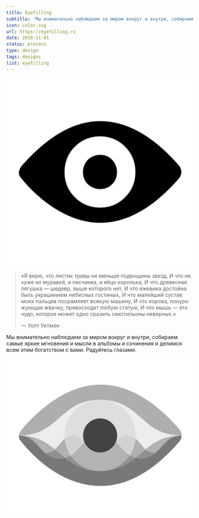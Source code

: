 ```yaml
---
title: Eyefilling
subtitle: "Мы внимательно наблюдаем за миром вокруг и внутри, собираем самые яркие мгновения и мысли в альбомы и сочинения и делимся всем этим богатством с вами."
icon: color.svg
url: https://eyefilling.ru
date: 2016-11-01
status: process
type: design
tags: designs
list: eyefilling
---
```


![](./eyefill.png)

> «Я верю, что листик травы не меньше поденщины звезд,
> И что не хуже их муравей, и песчинка, и яйцо королька,
> И что древесная лягушка — шедевр, выше которого нет,
> И что ежевика достойна быть украшением небесных гостиных,
> И что малейший сустав моих пальцев посрамляет всякую машину,
> И что корова, понуро жующая жвачку, превосходит любую статую,
> И что мышь — это чудо, которое может одно сразить секстильоны неверных.»
>
> — Уолт Уитмен

Мы внимательно наблюдаем за миром вокруг и внутри, собираем самые яркие мгновения и мысли в альбомы и сочинения и делимся всем этим богатством с вами. Радуйтесь глазами.

![](./gray.svg)
